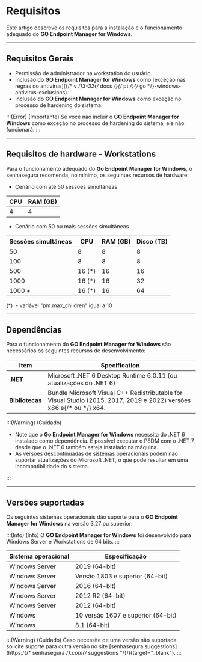 # Requisitos

Este artigo descreve os requisitos para a instalação e o funcionamento adequado do **GO Endpoint Manager for Windows**.

* * *

## **Requisitos Gerais**

* Permissão de administrador na workstation do usuário.
* Inclusão do **GO Endpoint Manager for Windows** como [exceção nas regras do antivírus]({/* v */}3-32{/* docs */}{/* pt */}{/* go */}-windows-antivirus-exclusions).
* Inclusão do **GO Endpoint Manager for Windows** como exceção no processo de hardening do sistema.

:::(Error) (Importante)
Se você não incluir o **GO Endpoint Manager for Windows** como exceção no processo de hardening do sistema, ele não funcionará.
:::

* * *

## Requisitos de hardware - Workstations

Para o funcionamento adequado do **Go Endpoint Manager for Windows**, o senhasegura recomenda, no mínimo, os seguintes recursos de hardware:

- Cenário com até 50 sessões simultâneas

| CPU | RAM (GB) |
| --- | --- |
| 4 | 4 |
- Cenário com 50 ou mais sessões simultâneas

| Sessões simultâneas | CPU | RAM (GB) | Disco (TB) |
| --- | --- | --- | --- |
| 50 | 8 | 8 | 8 |
| 100 | 8 | 8 | 8 |
| 500 | 16 (*) | 16 | 16 |
| 1000 | 16 (*) | 16 | 32 |
| 1000 + | 16 (*) | 16 | 64 |

(*)  - variável "pm.max_children" igual a 10

* * *

## Dependências

Para o funcionamento do **GO Endpoint Manager for Windows** são necessários os seguintes recursos de desenvolvimento:
 
| Item | Specification |
| --- | --- |
| **.NET** | Microsoft .NET 6 Desktop Runtime 6.0.11 (ou atualizações do .NET 6) |
| **Bibliotecas** | Bundle Microsoft Visual C++ Redistributable for Visual Studio (2015, 2017, 2019 e 2022) versões x86 e{/* ou */} x64. |

:::(Warning) (Cuidado)

* Note que o **Go Endpoint Manager for Windows** necessita do .NET 6 instalado como dependência. É possível executar o PEDM com o .NET 7, desde que o .NET 6 também esteja instalado na máquina.
* As versões descontinuadas de sistemas operacionais podem não suportar atualizações do Microsoft .NET, o que pode resultar em uma incompatibilidade do sistema.

:::

* * *

## Versões suportadas

Os seguintes sistemas operacionais dão suporte para o **GO Endpoint Manager for Windows** na versão 3.27 ou superior:

:::(Info) (Info)
O **GO Endpoint Manager for Windows** foi desenvolvido para Windows Server e Workstations de 64 bits.
:::

| Sistema operacional  | Especificação |
| --- | --- |
| Windows Server  | 2019 (64-bit)|
| Windows Server  | Versão 1803 e superior (64-bit)|
| Windows Server  | 2016 (64-bit)|
| Windows Server | 2012 R2 (64-bit) |
| Windows Server  | 2012 (64-bit) |
| Windows |10 versão 1607 e superior (64-bit) |
| Windows | 8.1 (64-bit) |

:::(Warning) (Cuidado)
Caso necessite de uma versão não suportada, solicite suporte para outra versão no site [senhasegura suggestions](https:/{/* senhasegura */}.com{/* suggestions */}/){target="_blank"}.
:::